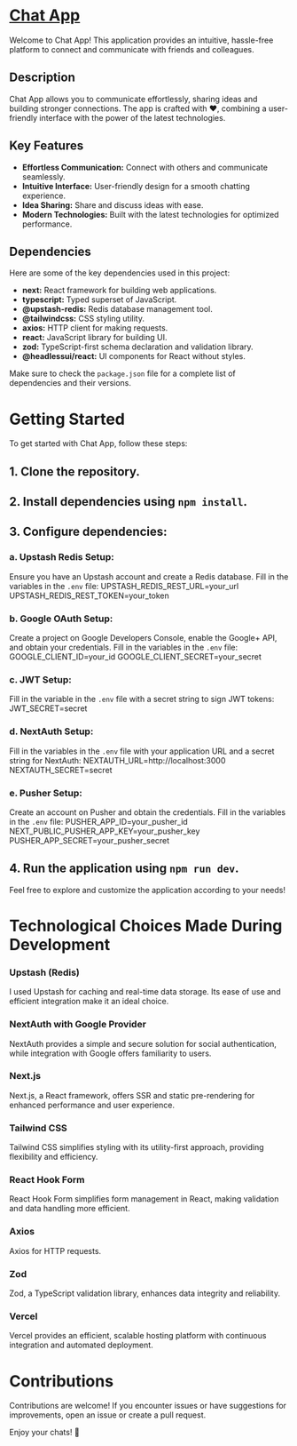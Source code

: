 # [Chat App](https://duarte-dot-chat-app.vercel.app)

Welcome to Chat App! This application provides an intuitive, hassle-free platform to connect and communicate with friends and colleagues.

## Description

Chat App allows you to communicate effortlessly, sharing ideas and building stronger connections. The app is crafted with ❤️, combining a user-friendly interface with the power of the latest technologies.

## Key Features

- **Effortless Communication:** Connect with others and communicate seamlessly.
- **Intuitive Interface:** User-friendly design for a smooth chatting experience.
- **Idea Sharing:** Share and discuss ideas with ease.
- **Modern Technologies:** Built with the latest technologies for optimized performance.

## Dependencies

Here are some of the key dependencies used in this project:

- **next:** React framework for building web applications.
- **typescript:** Typed superset of JavaScript.
- **@upstash-redis:** Redis database management tool.
- **@tailwindcss:** CSS styling utility.
- **axios:** HTTP client for making requests.
- **react:** JavaScript library for building UI.
- **zod:** TypeScript-first schema declaration and validation library.
- **@headlessui/react:** UI components for React without styles.

Make sure to check the `package.json` file for a complete list of dependencies and their versions.

# Getting Started

To get started with Chat App, follow these steps:

## 1. Clone the repository.

## 2. Install dependencies using `npm install`.

## 3. Configure dependencies:

### a. Upstash Redis Setup:

Ensure you have an Upstash account and create a Redis database. Fill in the variables in the `.env` file:
UPSTASH_REDIS_REST_URL=your_url
UPSTASH_REDIS_REST_TOKEN=your_token

### b. Google OAuth Setup:

Create a project on Google Developers Console, enable the Google+ API, and obtain your credentials. Fill in the variables in the `.env` file:
GOOGLE_CLIENT_ID=your_id
GOOGLE_CLIENT_SECRET=your_secret

### c. JWT Setup:

Fill in the variable in the `.env` file with a secret string to sign JWT tokens:
JWT_SECRET=secret

### d. NextAuth Setup:

Fill in the variables in the `.env` file with your application URL and a secret string for NextAuth:
NEXTAUTH_URL=http://localhost:3000
NEXTAUTH_SECRET=secret

### e. Pusher Setup:

Create an account on Pusher and obtain the credentials. Fill in the variables in the `.env` file:
PUSHER_APP_ID=your_pusher_id
NEXT_PUBLIC_PUSHER_APP_KEY=your_pusher_key
PUSHER_APP_SECRET=your_pusher_secret

## 4. Run the application using `npm run dev`.

Feel free to explore and customize the application according to your needs!

# Technological Choices Made During Development

### Upstash (Redis)

I used Upstash for caching and real-time data storage. Its ease of use and efficient integration make it an ideal choice.

### NextAuth with Google Provider

NextAuth provides a simple and secure solution for social authentication, while integration with Google offers familiarity to users.

### Next.js

Next.js, a React framework, offers SSR and static pre-rendering for enhanced performance and user experience.

### Tailwind CSS

Tailwind CSS simplifies styling with its utility-first approach, providing flexibility and efficiency.

### React Hook Form

React Hook Form simplifies form management in React, making validation and data handling more efficient.

### Axios

Axios for HTTP requests.

### Zod

Zod, a TypeScript validation library, enhances data integrity and reliability.

### Vercel

Vercel provides an efficient, scalable hosting platform with continuous integration and automated deployment.

# Contributions

Contributions are welcome! If you encounter issues or have suggestions for improvements, open an issue or create a pull request.

Enjoy your chats! 🚀
